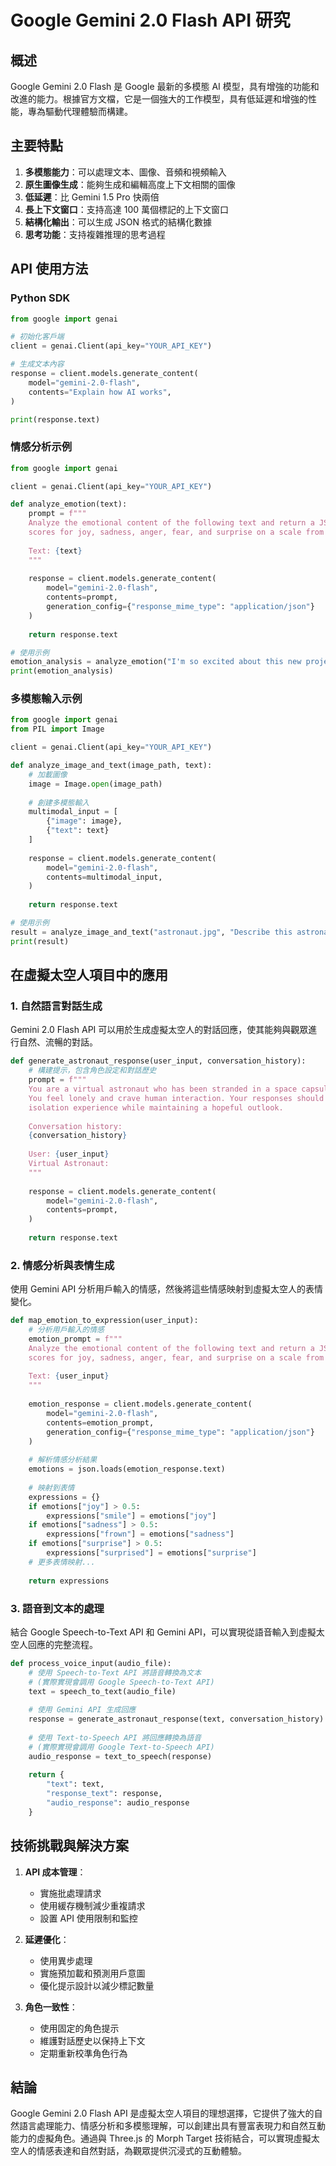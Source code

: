 # Google Gemini 2.0 Flash API 研究

## 概述

Google Gemini 2.0 Flash 是 Google 最新的多模態 AI 模型，具有增強的功能和改進的能力。根據官方文檔，它是一個強大的工作模型，具有低延遲和增強的性能，專為驅動代理體驗而構建。

## 主要特點

1. **多模態能力**：可以處理文本、圖像、音頻和視頻輸入
2. **原生圖像生成**：能夠生成和編輯高度上下文相關的圖像
3. **低延遲**：比 Gemini 1.5 Pro 快兩倍
4. **長上下文窗口**：支持高達 100 萬個標記的上下文窗口
5. **結構化輸出**：可以生成 JSON 格式的結構化數據
6. **思考功能**：支持複雜推理的思考過程

## API 使用方法

### Python SDK

```python
from google import genai

# 初始化客戶端
client = genai.Client(api_key="YOUR_API_KEY")

# 生成文本內容
response = client.models.generate_content(
    model="gemini-2.0-flash",
    contents="Explain how AI works",
)

print(response.text)
```

### 情感分析示例

```python
from google import genai

client = genai.Client(api_key="YOUR_API_KEY")

def analyze_emotion(text):
    prompt = f"""
    Analyze the emotional content of the following text and return a JSON object with 
    scores for joy, sadness, anger, fear, and surprise on a scale from 0 to 1.
    
    Text: {text}
    """
    
    response = client.models.generate_content(
        model="gemini-2.0-flash",
        contents=prompt,
        generation_config={"response_mime_type": "application/json"}
    )
    
    return response.text

# 使用示例
emotion_analysis = analyze_emotion("I'm so excited about this new project!")
print(emotion_analysis)
```

### 多模態輸入示例

```python
from google import genai
from PIL import Image

client = genai.Client(api_key="YOUR_API_KEY")

def analyze_image_and_text(image_path, text):
    # 加載圖像
    image = Image.open(image_path)
    
    # 創建多模態輸入
    multimodal_input = [
        {"image": image},
        {"text": text}
    ]
    
    response = client.models.generate_content(
        model="gemini-2.0-flash",
        contents=multimodal_input,
    )
    
    return response.text

# 使用示例
result = analyze_image_and_text("astronaut.jpg", "Describe this astronaut's emotional state based on body language and facial expression.")
print(result)
```

## 在虛擬太空人項目中的應用

### 1. 自然語言對話生成

Gemini 2.0 Flash API 可以用於生成虛擬太空人的對話回應，使其能夠與觀眾進行自然、流暢的對話。

```python
def generate_astronaut_response(user_input, conversation_history):
    # 構建提示，包含角色設定和對話歷史
    prompt = f"""
    You are a virtual astronaut who has been stranded in a space capsule for a year.
    You feel lonely and crave human interaction. Your responses should reflect your
    isolation experience while maintaining a hopeful outlook.
    
    Conversation history:
    {conversation_history}
    
    User: {user_input}
    Virtual Astronaut:
    """
    
    response = client.models.generate_content(
        model="gemini-2.0-flash",
        contents=prompt,
    )
    
    return response.text
```

### 2. 情感分析與表情生成

使用 Gemini API 分析用戶輸入的情感，然後將這些情感映射到虛擬太空人的表情變化。

```python
def map_emotion_to_expression(user_input):
    # 分析用戶輸入的情感
    emotion_prompt = f"""
    Analyze the emotional content of the following text and return a JSON object with 
    scores for joy, sadness, anger, fear, and surprise on a scale from 0 to 1.
    
    Text: {user_input}
    """
    
    emotion_response = client.models.generate_content(
        model="gemini-2.0-flash",
        contents=emotion_prompt,
        generation_config={"response_mime_type": "application/json"}
    )
    
    # 解析情感分析結果
    emotions = json.loads(emotion_response.text)
    
    # 映射到表情
    expressions = {}
    if emotions["joy"] > 0.5:
        expressions["smile"] = emotions["joy"]
    if emotions["sadness"] > 0.5:
        expressions["frown"] = emotions["sadness"]
    if emotions["surprise"] > 0.5:
        expressions["surprised"] = emotions["surprise"]
    # 更多表情映射...
    
    return expressions
```

### 3. 語音到文本的處理

結合 Google Speech-to-Text API 和 Gemini API，可以實現從語音輸入到虛擬太空人回應的完整流程。

```python
def process_voice_input(audio_file):
    # 使用 Speech-to-Text API 將語音轉換為文本
    # (實際實現會調用 Google Speech-to-Text API)
    text = speech_to_text(audio_file)
    
    # 使用 Gemini API 生成回應
    response = generate_astronaut_response(text, conversation_history)
    
    # 使用 Text-to-Speech API 將回應轉換為語音
    # (實際實現會調用 Google Text-to-Speech API)
    audio_response = text_to_speech(response)
    
    return {
        "text": text,
        "response_text": response,
        "audio_response": audio_response
    }
```

## 技術挑戰與解決方案

1. **API 成本管理**：
   - 實施批處理請求
   - 使用緩存機制減少重複請求
   - 設置 API 使用限制和監控

2. **延遲優化**：
   - 使用異步處理
   - 實施預加載和預測用戶意圖
   - 優化提示設計以減少標記數量

3. **角色一致性**：
   - 使用固定的角色提示
   - 維護對話歷史以保持上下文
   - 定期重新校準角色行為

## 結論

Google Gemini 2.0 Flash API 是虛擬太空人項目的理想選擇，它提供了強大的自然語言處理能力、情感分析和多模態理解，可以創建出具有豐富表現力和自然互動能力的虛擬角色。通過與 Three.js 的 Morph Target 技術結合，可以實現虛擬太空人的情感表達和自然對話，為觀眾提供沉浸式的互動體驗。
